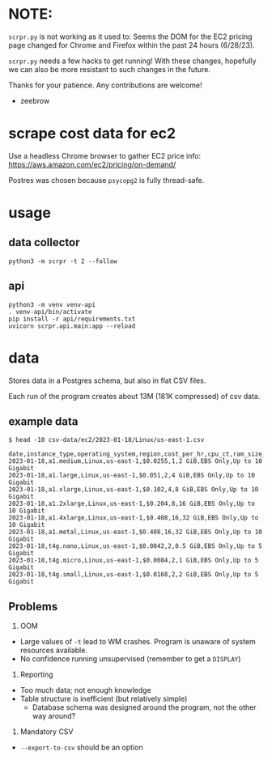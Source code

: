 # NOTE:

`scrpr.py` is not working as it used to: Seems the DOM for the EC2 pricing page changed for Chrome and Firefox within the past 24 hours (6/28/23).

`scrpr.py` needs a few hacks to get running! With these changes, hopefully we can also be more resistant to such changes in the future.

Thanks for your patience. Any contributions are welcome!

- zeebrow

# scrape cost data for ec2

Use a headless Chrome browser to gather EC2 price info: <https://aws.amazon.com/ec2/pricing/on-demand/>

Postres was chosen because `psycopg2` is fully thread-safe.

# usage

## data collector

```
python3 -m scrpr -t 2 --follow
```

## api

```
python3 -m venv venv-api
. venv-api/bin/activate
pip install -r api/requirements.txt
uvicorn scrpr.api.main:app --reload
```

# data

Stores data in a Postgres schema, but also in flat CSV files.

Each run of the program creates about 13M (181K compressed) of csv data.

## example data

`$ head -10 csv-data/ec2/2023-01-18/Linux/us-east-1.csv`
```
date,instance_type,operating_system,region,cost_per_hr,cpu_ct,ram_size_gb,storage_type,network_throughput
2023-01-18,a1.medium,Linux,us-east-1,$0.0255,1,2 GiB,EBS Only,Up to 10 Gigabit
2023-01-18,a1.large,Linux,us-east-1,$0.051,2,4 GiB,EBS Only,Up to 10 Gigabit
2023-01-18,a1.xlarge,Linux,us-east-1,$0.102,4,8 GiB,EBS Only,Up to 10 Gigabit
2023-01-18,a1.2xlarge,Linux,us-east-1,$0.204,8,16 GiB,EBS Only,Up to 10 Gigabit
2023-01-18,a1.4xlarge,Linux,us-east-1,$0.408,16,32 GiB,EBS Only,Up to 10 Gigabit
2023-01-18,a1.metal,Linux,us-east-1,$0.408,16,32 GiB,EBS Only,Up to 10 Gigabit
2023-01-18,t4g.nano,Linux,us-east-1,$0.0042,2,0.5 GiB,EBS Only,Up to 5 Gigabit
2023-01-18,t4g.micro,Linux,us-east-1,$0.0084,2,1 GiB,EBS Only,Up to 5 Gigabit
2023-01-18,t4g.small,Linux,us-east-1,$0.0168,2,2 GiB,EBS Only,Up to 5 Gigabit
```


## Problems

1. OOM
  * Large values of `-t` lead to WM crashes. Program is unaware of system
    resources available.
  * No confidence running unsupervised (remember to get a `DISPLAY`)
1. Reporting
  * Too much data; not enough knowledge
  * Table structure is inefficient (but relatively simple)
    - Database schema was designed around the program, not the other way around?
1. Mandatory CSV
  * `--export-to-csv` should be an option

